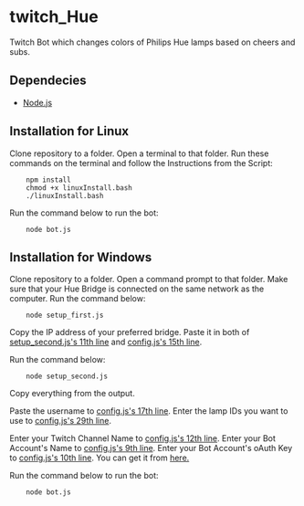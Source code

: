 # twitch_Hue
Twitch Bot which changes colors of Philips Hue lamps based on cheers and subs.

Dependecies
-----------

* [Node.js](https://nodejs.org/en/download/)

Installation for Linux
----------------------

Clone repository to a folder.
Open a terminal to that folder.
Run these commands on the terminal and follow the Instructions from the Script:

        npm install
        chmod +x linuxInstall.bash
        ./linuxInstall.bash
        
Run the command below to run the bot:

        node bot.js

Installation for Windows
------------------------

Clone repository to a folder.
Open a command prompt to that folder.
Make sure that your Hue Bridge is connected on the same network as the computer.
Run the command below:

        node setup_first.js

Copy the IP address of your preferred bridge. Paste it in both of [setup_second.js's 11th line](https://github.com/batubozkan/twitch_Hue/blob/master/setup_second.js#L11) and [config.js's 15th line](https://github.com/batubozkan/twitch_Hue/blob/master/config.js#L15).

Run the command below:

        node setup_second.js
        
Copy everything from the output.

Paste the username to [config.js's 17th line](https://github.com/batubozkan/twitch_Hue/blob/master/config.js#L17).
Enter the lamp IDs you want to use to [config.js's 29th line](https://github.com/batubozkan/twitch_Hue/blob/master/config.js#L29).

Enter your Twitch Channel Name to [config.js's 12th line](https://github.com/batubozkan/twitch_Hue/blob/master/config.js#L12).
Enter your Bot Account's Name to [config.js's 9th line](https://github.com/batubozkan/twitch_Hue/blob/master/config.js#L9).
Enter your Bot Account's oAuth Key to [config.js's 10th line](https://github.com/batubozkan/twitch_Hue/blob/master/config.js#L10). You can get it from [here.](https://twitchapps.com/tmi/)

Run the command below to run the bot:

        node bot.js
